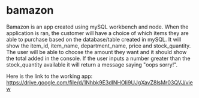 # bamazon

Bamazon is an app created using mySQL workbench and node. When the application is ran, the customer will have a choice of which items they are able to purchase based on the database/table created in mySQL. It will show the item_id, item_name, department_name, price and stock_quantity. The user will be able to choose the amount they want and it should show the total added in the console. If the user inputs a number greater than the stock_quantity available it will return a message saying "oops sorry!".

Here is the link to the working app: 
https://drive.google.com/file/d/1Nhbk9E3dlNHOIi9UJgXavZ8lsMr03QVJ/view
